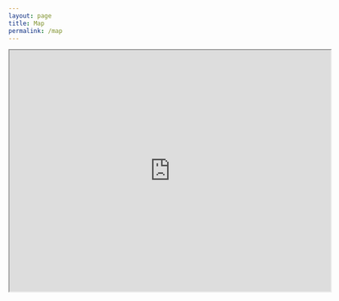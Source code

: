 ```yaml
---
layout: page
title: Map
permalink: /map
---
```

<iframe src="https://www.google.com/maps/d/u/0/embed?mid=1V9im3uSH1ExSQ_i3xStrLBJLpvhx9WQ&ehbc=2E312F" width="640" height="480"></iframe>


